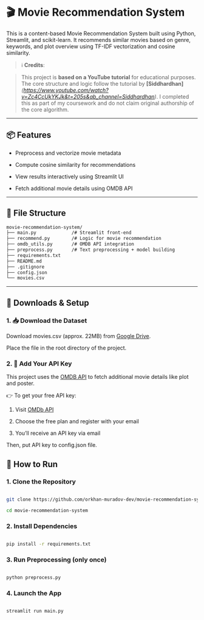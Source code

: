 # 🎬 Movie Recommendation System



This is a content-based Movie Recommendation System built using Python, Streamlit, and scikit-learn. It recommends similar movies based on genre, keywords, and plot overview using TF-IDF vectorization and cosine similarity.



> ℹ️ **Credits**:  

> This project is **based on a YouTube tutorial** for educational purposes. The core structure and logic follow the tutorial by **[Siddhardhan]** *(https://www.youtube.com/watch?v=Zc4CcUkYKJk&t=205s&ab_channel=Siddhardhan)*. I completed this as part of my coursework and do not claim original authorship of the core algorithm.



---



## 📦 Features



- Preprocess and vectorize movie metadata

- Compute cosine similarity for recommendations

- View results interactively using Streamlit UI

- Fetch additional movie details using OMDB API



---



## 📁 File Structure




```bash
movie-recommendation-system/
├── main.py             /# Streamlit front-end
├── recommend.py        /# Logic for movie recommendation
├── omdb_utils.py       /# OMDB API integration
├── preprocess.py	    /# Text preprocessing + model building
├── requirements.txt
├── README.md
├── .gitignore
├── config.json
└── movies.csv
```

---



## 🔗 Downloads & Setup



### 1. 📥 Download the Dataset



Download movies.csv (approx. 22MB) from [Google Drive](https://drive.google.com/file/d/1E6zIdYcILbaZvRE7tB1r29uTY9UtvaU9/view?usp=sharing).



Place the file in the root directory of the project.



### 2. 🔑 Add Your API Key



This project uses the [OMDB API](https://www.omdbapi.com/) to fetch additional movie details like plot and poster.



👉 To get your free API key:

1. Visit [OMDb API](https://www.omdbapi.com/apikey.aspx)

2. Choose the free plan and register with your email

3. You’ll receive an API key via email



Then, put API key to config.json file.



## 🚀 How to Run



### 1. Clone the Repository



```bash

git clone https://github.com/orkhan-muradov-dev/movie-recommendation-system.git

cd movie-recommendation-system
```


### 2. Install Dependencies



```bash

pip install -r requirements.txt
```


### 3. Run Preprocessing (only once)



```bash

python preprocess.py
```


### 4. Launch the App



```bash

streamlit run main.py
```
